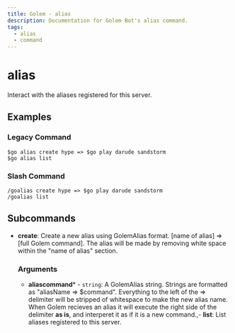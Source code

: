 ```yaml
---
title: Golem - alias
description: Documentation for Golem Bot's alias command.
tags:
  - alias
  - command
---
```


# alias 

Interact with the aliases registered for this server.

## Examples

### Legacy Command

```
$go alias create hype => $go play darude sandstorm
$go alias list
```

### Slash Command

```
/goalias create hype => $go play darude sandstorm
/goalias list
```



## Subcommands
- **create**: Create a new alias using GolemAlias format. [name of alias] => [full Golem command]. The alias will be made by removing white space within the "name of alias" section.
	### Arguments
	- **aliascommand*** - `string`: A GolemAlias string. Strings are formatted as "aliasName => $command". Everything to the left of the => delimiter will be stripped of whitespace to make the new alias name. When Golem recieves an alias it will execute the right side of the delimiter **as is**, and interperet it as if it is a new command.,- **list**: List aliases registered to this server.
